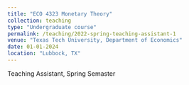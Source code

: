 ```yaml
---
title: "ECO 4323 Monetary Theory"
collection: teaching
type: "Undergraduate course"
permalink: /teaching/2022-spring-teaching-assistant-1
venue: "Texas Tech University, Department of Economics"
date: 01-01-2024
location: "Lubbock, TX"
---
```


Teaching Assistant, Spring Semaster
